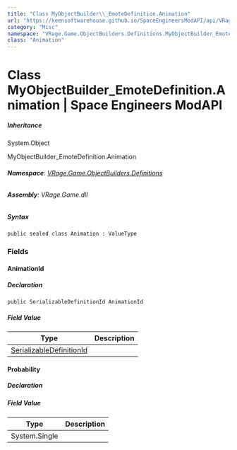 ```yaml
---
title: "Class MyObjectBuilder\\_EmoteDefinition.Animation"
url: "https://keensoftwarehouse.github.io/SpaceEngineersModAPI/api/VRage.Game.ObjectBuilders.Definitions.MyObjectBuilder_EmoteDefinition.Animation.html"
category: "Misc"
namespace: "VRage.Game.ObjectBuilders.Definitions.MyObjectBuilder_EmoteDefinition"
class: "Animation"
---
```


# Class MyObjectBuilder\_EmoteDefinition.Animation | Space Engineers ModAPI

##### Inheritance

System.Object

MyObjectBuilder\_EmoteDefinition.Animation

###### **Namespace**: [VRage.Game.ObjectBuilders.Definitions](https://keensoftwarehouse.github.io/SpaceEngineersModAPI/api/VRage.Game.ObjectBuilders.Definitions.html)

###### **Assembly**: VRage.Game.dll

##### Syntax

```
public sealed class Animation : ValueType
```

### Fields

#### AnimationId

##### Declaration

```
public SerializableDefinitionId AnimationId
```

##### Field Value

| Type | Description |
| --- | --- |
| [SerializableDefinitionId](https://keensoftwarehouse.github.io/SpaceEngineersModAPI/api/VRage.ObjectBuilders.SerializableDefinitionId.html) |     |

#### Probability

##### Declaration

##### Field Value

| Type | Description |
| --- | --- |
| System.Single |     |